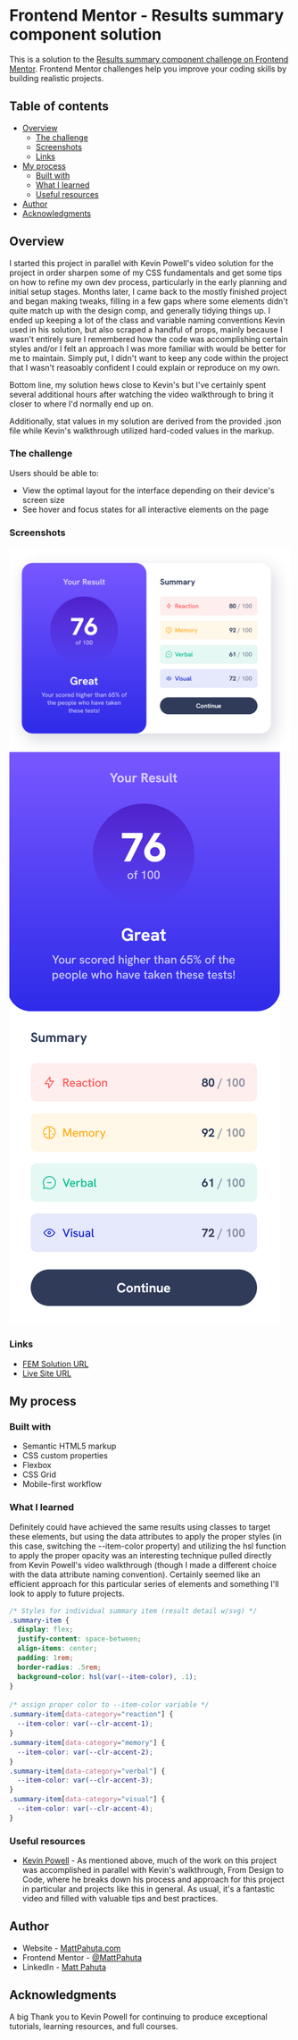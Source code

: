 # Frontend Mentor - Results summary component solution

This is a solution to the [Results summary component challenge on Frontend Mentor](https://www.frontendmentor.io/challenges/results-summary-component-CE_K6s0maV). Frontend Mentor challenges help you improve your coding skills by building realistic projects. 
## Table of contents

- [Overview](#overview)
  - [The challenge](#the-challenge)
  - [Screenshots](#screenshots)
  - [Links](#links)
- [My process](#my-process)
  - [Built with](#built-with)
  - [What I learned](#what-i-learned)
  - [Useful resources](#useful-resources)
- [Author](#author)
- [Acknowledgments](#acknowledgments)


## Overview

I started this project in parallel with Kevin Powell's video solution for the project in order sharpen some of my CSS fundamentals and get some tips on how to refine my own dev process, particularly in the early planning and initial setup stages. Months later, I came back to the mostly finished project and began making tweaks, filling in a few gaps where some elements didn't quite match up with the design comp, and generally tidying things up. I ended up keeping a lot of the class and variable naming conventions Kevin used in his solution, but also scraped a handful of props, mainly because I wasn't entirely sure I remembered how the code was accomplishing certain styles and/or I felt an approach I was more familiar with would be better for me to maintain. Simply put, I didn't want to keep any code within the project that I wasn't reasoably confident I could explain or reproduce on my own.

Bottom line, my solution hews close to Kevin's but I've certainly spent several additional hours after watching the video walkthrough to bring it closer to where I'd normally end up on.

Additionally, stat values in my solution are derived from the provided .json file while Kevin's walkthrough utilized hard-coded values in the markup.

### The challenge

Users should be able to:

- View the optimal layout for the interface depending on their device's screen size
- See hover and focus states for all interactive elements on the page

### Screenshots

![Desktop](./assets/images/project-ss-desktop.png)
![Mobile](./assets/images/project-ss-mobile.png)

### Links

- [FEM Solution URL](https://www.frontendmentor.io/solutions/responsive-results-component-using-css-grid-and-flexbox-wFhpkVIERP)
- [Live Site URL](https://results-summary-component-omega-two.vercel.app/)

## My process

### Built with

- Semantic HTML5 markup
- CSS custom properties
- Flexbox
- CSS Grid
- Mobile-first workflow

### What I learned

Definitely could have achieved the same results using classes to target these elements, but using the data attributes to apply the proper styles (in this case, switching the --item-color property) and utilizing the hsl function to apply the proper opacity was an interesting technique pulled directly from Kevin Powell's video walkthrough (though I made a different choice with the data attribute naming convention). Certainly seemed like an efficient approach for this particular series of elements and something I'll look to apply to future projects.

```css
/* Styles for individual summary item (result detail w/svg) */
.summary-item {
  display: flex;
  justify-content: space-between;
  align-items: center;
  padding: 1rem;
  border-radius: .5rem;
  background-color: hsl(var(--item-color), .1);
}

/* assign proper color to --item-color variable */
.summary-item[data-category="reaction"] {
  --item-color: var(--clr-accent-1);
}
.summary-item[data-category="memory"] {
  --item-color: var(--clr-accent-2);
}
.summary-item[data-category="verbal"] {
  --item-color: var(--clr-accent-3);
}
.summary-item[data-category="visual"] {
  --item-color: var(--clr-accent-4);
}
```

### Useful resources

- [Kevin Powell](https://youtu.be/KqFAs5d3Yl8?si=UWHPc2768xgGqKwU) - As mentioned above, much of the work on this project was accomplished in parallel with Kevin's walkthrough, From Design to Code, where he breaks down his process and approach for this project in particular and projects like this in general. As usual, it's a fantastic video and filled with valuable tips and best practices.

## Author

- Website - [MattPahuta.com](https://www.mattpahuta.com)
- Frontend Mentor - [@MattPahuta](https://www.frontendmentor.io/profile/MattPahuta)
- LinkedIn - [Matt Pahuta](www.linkedin.com/in/mattpahuta)


## Acknowledgments

A big Thank you to Kevin Powell for continuing to produce exceptional tutorials, learning resources, and full courses. 
